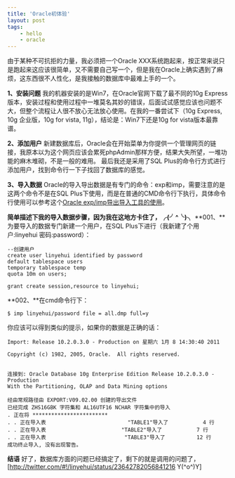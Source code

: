 ```yaml
---
title: 'Oracle初体验'
layout: post
tags:
    - hello
    - oracle
---
```


由于某种不可抗拒的力量，我必须把一个Oracle XXX系统跑起来，按正常来说只是跑起来这应该很简单，又不需要自己写一个，但是我在Oracle上确实遇到了麻烦，这东西很不人性化，是我接触的数据库中最难上手的一个。

**1、安装问题**
我的机器安装的是Win7，在Oracle官网下载了最不同的10g Express版本，安装过程和使用过程中一堆莫名其妙的错误，后面试试感觉应该也问题不大，但整个流程让人很不放心无法放心使用。在我的一番尝试下（10g Express, 10g 企业版，10g for vista, 11g），结论是：Win7下还是10g for vista版本最靠谱。

**2、添加用户**
新建数据库后，Oracle会在开始菜单为你提供一个管理网页的链接，我原本以为这个网页应该会累死phpAdmin那样方便，结果大失所望，一堆功能的麻木堆砌，不是一般的难用。
最后我还是采用了SQL Plus的命令行方式进行添加用户，找到命令行一下子找回了数据库的感觉。

**3、导入数据**
Oracle的导入导出数据是有专门的命令：exp和imp，需要注意的是这两个命令不是在SQL Plus下使用，而是在普通的CMD命令行下执行，具体命令行使用可以参考这个[Oracle exp/imp导出导入工具的使用](http://www.blogjava.net/lyyb2001/archive/2007/09/03/142172.html)。

**简单描述下我的导入数据步骤，因为我在这地方卡住了，╭(╯^╰)╮**
**001、**为要导入的数据专门新建一个用户，在SQL Plus下进行（我新建了个用户:linyehui 密码:password）：


    --创建用户
    create user linyehui identified by password
    default tablespace users
    temporary tablespace temp
    quota 10m on users;
    
    grant create session,resource to linyehui;


**002、**在cmd命令行下：

    $ imp linyehui/password file = all.dmp full=y


你应该可以得到类似的提示，如果你的数据是正确的话：


    Import: Release 10.2.0.3.0 - Production on 星期六 1月 8 14:30:40 2011
    
    Copyright (c) 1982, 2005, Oracle.  All rights reserved.
    
    
    连接到: Oracle Database 10g Enterprise Edition Release 10.2.0.3.0 - Production
    With the Partitioning, OLAP and Data Mining options
    
    经由常规路径由 EXPORT:V09.02.00 创建的导出文件
    已经完成 ZHS16GBK 字符集和 AL16UTF16 NCHAR 字符集中的导入
    . 正在将 ************************
    . . 正在导入表                          "TABLE1"导入了           4 行
    . . 正在导入表                        "TABLE2"导入了           7 行
    . . 正在导入表                         "TABLE3"导入了          12 行
    成功终止导入, 没有出现警告。



**结语**
好了，数据库方面的问题已经搞定了，剩下的就是调用的问题了，[http://twitter.com/#!/linyehui/status/23642782056841216 Y(^o^)Y]